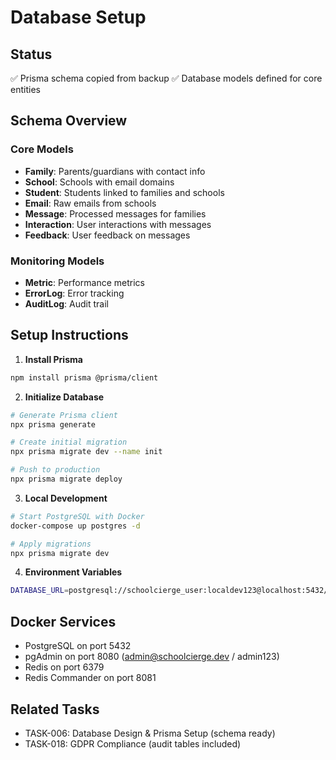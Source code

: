 # Database Setup

## Status

✅ Prisma schema copied from backup
✅ Database models defined for core entities

## Schema Overview

### Core Models

- **Family**: Parents/guardians with contact info
- **School**: Schools with email domains
- **Student**: Students linked to families and schools
- **Email**: Raw emails from schools
- **Message**: Processed messages for families
- **Interaction**: User interactions with messages
- **Feedback**: User feedback on messages

### Monitoring Models

- **Metric**: Performance metrics
- **ErrorLog**: Error tracking
- **AuditLog**: Audit trail

## Setup Instructions

1. **Install Prisma**

```bash
npm install prisma @prisma/client
```

2. **Initialize Database**

```bash
# Generate Prisma client
npx prisma generate

# Create initial migration
npx prisma migrate dev --name init

# Push to production
npx prisma migrate deploy
```

3. **Local Development**

```bash
# Start PostgreSQL with Docker
docker-compose up postgres -d

# Apply migrations
npx prisma migrate dev
```

4. **Environment Variables**

```bash
DATABASE_URL=postgresql://schoolcierge_user:localdev123@localhost:5432/schoolcierge_dev
```

## Docker Services

- PostgreSQL on port 5432
- pgAdmin on port 8080 (admin@schoolcierge.dev / admin123)
- Redis on port 6379
- Redis Commander on port 8081

## Related Tasks

- TASK-006: Database Design & Prisma Setup (schema ready)
- TASK-018: GDPR Compliance (audit tables included)
